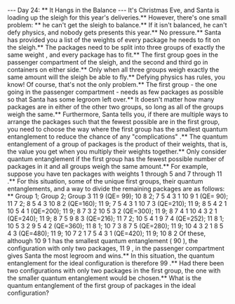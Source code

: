 --- Day 24: ** It Hangs in the Balance ---
It's Christmas Eve, and Santa is loading up the sleigh for this year's deliveries.**  However, there's one small problem: ** he can't get the sleigh to balance.**  If it isn't balanced, he can't defy physics, and nobody gets presents this year.**
No pressure.**
Santa has provided you a list of the weights of every package he needs to fit on the sleigh.**  The packages need to be split into
three groups of exactly the same weight
, and every package has to fit.**  The first group goes in the passenger compartment of the sleigh, and the second and third go in containers on either side.**  Only when all three groups weigh exactly the same amount will the sleigh be able to fly.**  Defying physics has rules, you know!
Of course, that's not the only problem.**  The first group - the one going in the passenger compartment - needs
as few packages as possible
so that Santa has some legroom left over.**  It doesn't matter how many packages are in either of the other two groups, so long as all of the groups weigh the same.**
Furthermore, Santa tells you, if there are multiple ways to arrange the packages such that the fewest possible are in the first group, you need to choose the way where the first group has
the smallest quantum entanglement
to reduce the chance of any
"complications"
.**  The quantum entanglement of a group of packages is the
product
of their weights, that is, the value you get when you multiply their weights together.**  Only consider quantum entanglement if the first group has the fewest possible number of packages in it and all groups weigh the same amount.**
For example, suppose you have ten packages with weights
1
through
5
and
7
through
11
.**  For this situation, some of the unique first groups, their quantum entanglements, and a way to divide the remaining packages are as follows: **
Group 1;             Group 2; Group 3
11 9       (QE= 99); 10 8 2;  7 5 4 3 1
10 9 1     (QE= 90); 11 7 2;  8 5 4 3
10 8 2     (QE=160); 11 9;    7 5 4 3 1
10 7 3     (QE=210); 11 9;    8 5 4 2 1
10 5 4 1   (QE=200); 11 9;    8 7 3 2
10 5 3 2   (QE=300); 11 9;    8 7 4 1
10 4 3 2 1 (QE=240); 11 9;    8 7 5
9 8 3      (QE=216); 11 7 2;  10 5 4 1
9 7 4      (QE=252); 11 8 1;  10 5 3 2
9 5 4 2    (QE=360); 11 8 1;  10 7 3
8 7 5      (QE=280); 11 9;    10 4 3 2 1
8 5 4 3    (QE=480); 11 9;    10 7 2 1
7 5 4 3 1  (QE=420); 11 9;    10 8 2
Of these, although
10 9 1
has the smallest quantum entanglement (
90
), the configuration with only two packages,
11 9
, in the passenger compartment gives Santa the most legroom and wins.**  In this situation, the quantum entanglement for the ideal configuration is therefore
99
.**  Had there been two configurations with only two packages in the first group, the one with the smaller quantum entanglement would be chosen.**
What is the
quantum entanglement
of the first group of packages in the ideal configuration?